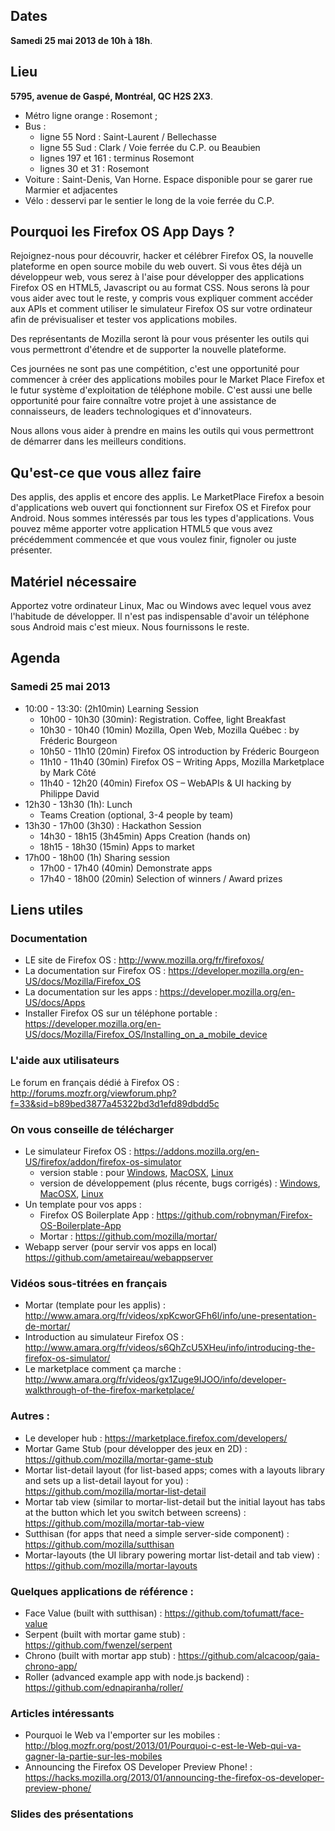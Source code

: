 ## Dates
__Samedi 25 mai 2013 de 10h à 18h__.

## Lieu
__5795, avenue de Gaspé, Montréal, QC H2S 2X3__.
* Métro ligne orange : Rosemont ; 
* Bus :
    * ligne 55 Nord : Saint-Laurent / Bellechasse
    * ligne 55 Sud : Clark / Voie ferrée du C.P. ou Beaubien
    * lignes 197 et 161 : terminus Rosemont
    * lignes 30 et 31 : Rosemont
* Voiture : Saint-Denis, Van Horne. Espace disponible pour se garer rue Marmier et adjacentes
* Vélo : desservi par le sentier le long de la voie ferrée du C.P.

## Pourquoi les Firefox OS App Days ?
Rejoignez-nous pour découvrir, hacker et célébrer Firefox OS, la nouvelle plateforme en open source mobile du web ouvert.
Si vous êtes déjà un développeur web, vous serez à l'aise pour développer des applications Firefox OS en HTML5, Javascript ou au format CSS. Nous serons là pour vous aider avec tout le reste, y compris vous expliquer comment accéder aux APIs et comment utiliser le simulateur Firefox OS sur votre ordinateur afin de prévisualiser et tester vos applications mobiles.

Des représentants de Mozilla seront là pour vous présenter les outils qui vous permettront d'étendre et de supporter la nouvelle plateforme.

Ces journées ne sont pas une compétition, c'est une opportunité pour commencer à créer des applications mobiles pour le Market Place Firefox et le futur système d'exploitation de téléphone mobile. C'est aussi une belle opportunité pour faire connaître votre projet à une assistance de connaisseurs, de leaders technologiques et d'innovateurs.

Nous allons vous aider à prendre en mains les outils qui vous permettront de démarrer dans les meilleurs conditions.

## Qu'est-ce que vous allez faire
Des applis, des applis et encore des applis. Le MarketPlace Firefox a besoin d'applications web ouvert qui fonctionnent sur Firefox OS et Firefox pour Android. Nous sommes intéressés par tous les types d'applications. Vous pouvez même apporter votre application HTML5 que vous avez précédemment commencée et que vous voulez finir, fignoler ou juste présenter.

## Matériel nécessaire
Apportez votre ordinateur Linux, Mac ou Windows avec lequel vous avez l'habitude de développer. Il n'est pas indispensable d'avoir un téléphone sous Android mais c'est mieux. Nous fournissons le reste.

## Agenda

### Samedi 25 mai 2013

* 10:00 - 13:30: (2h10min) Learning Session
    * 10h00 - 10h30 (30min): Registration. Coffee, light Breakfast
    * 10h30 - 10h40 (10min) Mozilla, Open Web, Mozilla Québec : by Fréderic Bourgeon
    * 10h50 - 11h10 (20min) Firefox OS introduction by Fréderic Bourgeon
    * 11h10 - 11h40 (30min) Firefox OS – Writing Apps, Mozilla Marketplace by Mark Côté
    * 11h40 - 12h20 (40min) Firefox OS – WebAPIs & UI hacking by Philippe David
* 12h30 - 13h30 (1h): Lunch
    * Teams Creation (optional, 3-4 people by team)
* 13h30 - 17h00 (3h30) : Hackathon Session
    * 14h30 - 18h15 (3h45min) Apps Creation (hands on)
    * 18h15 - 18h30 (15min) Apps to market
* 17h00 - 18h00 (1h) Sharing session
    * 17h00 - 17h40 (40min) Demonstrate apps
    * 17h40 - 18h00 (20min) Selection of winners / Award prizes

## Liens utiles

### Documentation 
* LE site de Firefox OS : http://www.mozilla.org/fr/firefoxos/
* La documentation sur Firefox OS : https://developer.mozilla.org/en-US/docs/Mozilla/Firefox_OS
* La documentation sur les apps : https://developer.mozilla.org/en-US/docs/Apps
* Installer Firefox OS sur un téléphone portable : https://developer.mozilla.org/en-US/docs/Mozilla/Firefox_OS/Installing_on_a_mobile_device


### L'aide aux utilisateurs 
Le forum en français dédié à Firefox OS : http://forums.mozfr.org/viewforum.php?f=33&sid=b89bed3877a45322bd3d1efd89dbdd5c 


### On vous conseille de télécharger 
* Le simulateur Firefox OS : https://addons.mozilla.org/en-US/firefox/addon/firefox-os-simulator
    * version stable : pour [Windows](http://fwenzel.github.com/hackday-resources/firefox_os_simulator-1.0-fx-windows.xpi), [MacOSX](http://fwenzel.github.com/hackday-resources/firefox_os_simulator-1.0-fx-mac.xpi), [Linux](http://fwenzel.github.com/hackday-resources/firefox_os_simulator-1.0-fx-linux.xpi)
    * version de développement (plus récente, bugs corrigés) : [Windows](https://ftp.mozilla.org/pub/mozilla.org/labs/r2d2b2g/r2d2b2g-windows.xpi), [MacOSX](https://ftp.mozilla.org/pub/mozilla.org/labs/r2d2b2g/r2d2b2g-mac.xpi), [Linux](https://ftp.mozilla.org/pub/mozilla.org/labs/r2d2b2g/r2d2b2g-linux.xpi)
* Un template pour vos apps :
    * Firefox OS Boilerplate App : https://github.com/robnyman/Firefox-OS-Boilerplate-App
    * Mortar : https://github.com/mozilla/mortar/
* Webapp server (pour servir vos apps en local) https://github.com/ametaireau/webappserver


### Vidéos sous-titrées en français
* Mortar (template pour les applis) : http://www.amara.org/fr/videos/xpKcworGFh6l/info/une-presentation-de-mortar/
* Introduction au simulateur Firefox OS : http://www.amara.org/fr/videos/s6QhZcU5XHeu/info/introducing-the-firefox-os-simulator/
* Le marketplace comment ça marche : http://www.amara.org/fr/videos/gx1Zuge9IJOO/info/developer-walkthrough-of-the-firefox-marketplace/


### Autres :
* Le developer hub : https://marketplace.firefox.com/developers/
* Mortar Game Stub (pour développer des jeux en 2D) : https://github.com/mozilla/mortar-game-stub
* Mortar list-detail layout (for list-based apps; comes with a layouts library and sets up a list-detail layout for you) : https://github.com/mozilla/mortar-list-detail
* Mortar tab view (similar to mortar-list-detail but the initial layout has tabs at the button which let you switch between screens) : https://github.com/mozilla/mortar-tab-view
* Sutthisan (for apps that need a simple server-side component) : https://github.com/mozilla/sutthisan
* Mortar-layouts (the UI library powering mortar list-detail and tab view) : https://github.com/mozilla/mortar-layouts


### Quelques applications de référence :
* Face Value (built with sutthisan) : https://github.com/tofumatt/face-value 
* Serpent (built with mortar game stub) : https://github.com/fwenzel/serpent
* Chrono (built with mortar app stub) : https://github.com/alcacoop/gaia-chrono-app/ 
* Roller (advanced example app with node.js backend) : https://github.com/ednapiranha/roller/


### Articles intéressants
* Pourquoi le Web va l'emporter sur les mobiles : http://blog.mozfr.org/post/2013/01/Pourquoi-c-est-le-Web-qui-va-gagner-la-partie-sur-les-mobiles 
* Announcing the Firefox OS Developer Preview Phone! : https://hacks.mozilla.org/2013/01/announcing-the-firefox-os-developer-preview-phone/

### Slides des présentations
